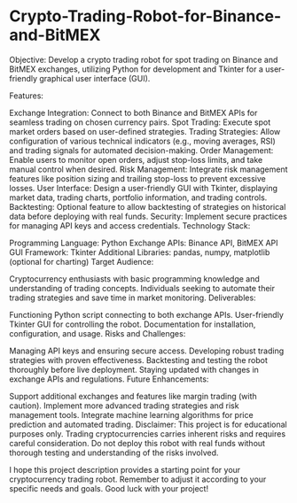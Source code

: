 # Crypto-Trading-Robot-for-Binance-and-BitMEX
Objective: Develop a crypto trading robot for spot trading on Binance and BitMEX exchanges, utilizing Python for development and Tkinter for a user-friendly graphical user interface (GUI).

Features:

Exchange Integration: Connect to both Binance and BitMEX APIs for seamless trading on chosen currency pairs.
Spot Trading: Execute spot market orders based on user-defined strategies.
Trading Strategies: Allow configuration of various technical indicators (e.g., moving averages, RSI) and trading signals for automated decision-making.
Order Management: Enable users to monitor open orders, adjust stop-loss limits, and take manual control when desired.
Risk Management: Integrate risk management features like position sizing and trailing stop-loss to prevent excessive losses.
User Interface: Design a user-friendly GUI with Tkinter, displaying market data, trading charts, portfolio information, and trading controls.
Backtesting: Optional feature to allow backtesting of strategies on historical data before deploying with real funds.
Security: Implement secure practices for managing API keys and access credentials.
Technology Stack:

Programming Language: Python
Exchange APIs: Binance API, BitMEX API
GUI Framework: Tkinter
Additional Libraries: pandas, numpy, matplotlib (optional for charting)
Target Audience:

Cryptocurrency enthusiasts with basic programming knowledge and understanding of trading concepts.
Individuals seeking to automate their trading strategies and save time in market monitoring.
Deliverables:

Functioning Python script connecting to both exchange APIs.
User-friendly Tkinter GUI for controlling the robot.
Documentation for installation, configuration, and usage.
Risks and Challenges:

Managing API keys and ensuring secure access.
Developing robust trading strategies with proven effectiveness.
Backtesting and testing the robot thoroughly before live deployment.
Staying updated with changes in exchange APIs and regulations.
Future Enhancements:

Support additional exchanges and features like margin trading (with caution).
Implement more advanced trading strategies and risk management tools.
Integrate machine learning algorithms for price prediction and automated trading.
Disclaimer: This project is for educational purposes only. Trading cryptocurrencies carries inherent risks and requires careful consideration. Do not deploy this robot with real funds without thorough testing and understanding of the risks involved.

I hope this project description provides a starting point for your cryptocurrency trading robot. Remember to adjust it according to your specific needs and goals. Good luck with your project!
